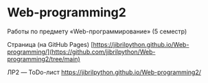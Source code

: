 # Web-programming2

Работы по предмету «Web-программирование» (5 семестр)

Страница (на GitHub Pages)
[https://jibrilpython.github.io/Web-programming/](https://github.com/jibrilpython/Web-programming2/tree/main)

ЛР2 — ToDo-лист
https://jibrilpython.github.io/Web-programming2/
